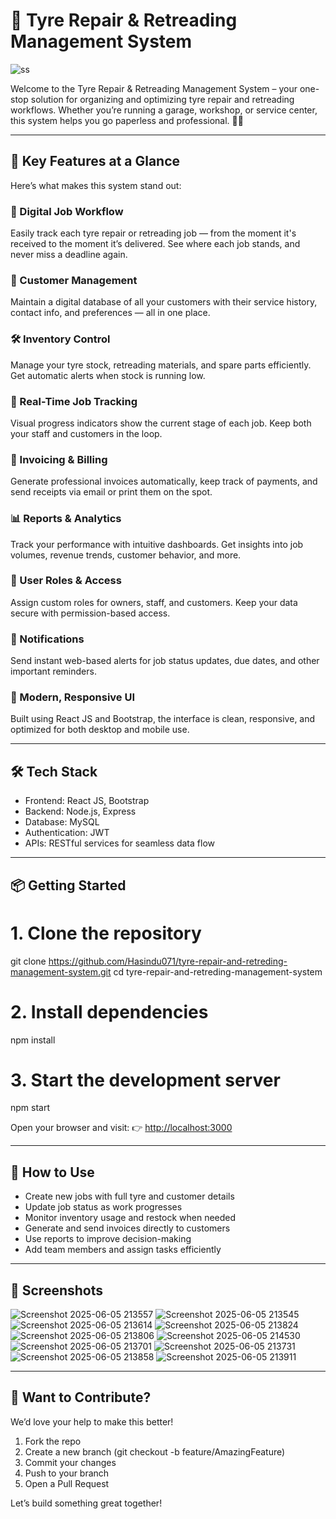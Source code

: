 
# 🛞 Tyre Repair & Retreading Management System
![ss](https://github.com/user-attachments/assets/a43782ab-08db-4681-b122-b3b9c4792b41)


Welcome to the Tyre Repair & Retreading Management System – your one-stop solution for organizing and optimizing tyre repair and retreading workflows.
Whether you’re running a garage, workshop, or service center, this system helps you go paperless and professional. 🚗🔧

---

## 🚀 Key Features at a Glance

Here’s what makes this system stand out:

### 🧾 Digital Job Workflow

Easily track each tyre repair or retreading job — from the moment it's received to the moment it’s delivered. See where each job stands, and never miss a deadline again.

### 👥 Customer Management

Maintain a digital database of all your customers with their service history, contact info, and preferences — all in one place.

### 🛠 Inventory Control

Manage your tyre stock, retreading materials, and spare parts efficiently. Get automatic alerts when stock is running low.

### 📍 Real-Time Job Tracking

Visual progress indicators show the current stage of each job. Keep both your staff and customers in the loop.

### 💸 Invoicing & Billing

Generate professional invoices automatically, keep track of payments, and send receipts via email or print them on the spot.

### 📊 Reports & Analytics

Track your performance with intuitive dashboards. Get insights into job volumes, revenue trends, customer behavior, and more.

### 🔐 User Roles & Access

Assign custom roles for owners, staff, and customers. Keep your data secure with permission-based access.

### 🔔 Notifications

Send instant web-based alerts for job status updates, due dates, and other important reminders.

### 📱 Modern, Responsive UI

Built using React JS and Bootstrap, the interface is clean, responsive, and optimized for both desktop and mobile use.

---

## 🛠 Tech Stack

* Frontend: React JS, Bootstrap
* Backend: Node.js, Express
* Database: MySQL
* Authentication: JWT
* APIs: RESTful services for seamless data flow

---

## 📦 Getting Started

# 1. Clone the repository
git clone https://github.com/Hasindu071/tyre-repair-and-retreding-management-system.git
cd tyre-repair-and-retreding-management-system

# 2. Install dependencies
npm install

# 3. Start the development server
npm start

Open your browser and visit:
👉 [http://localhost:3000](http://localhost:3000)

---

## 📝 How to Use

* Create new jobs with full tyre and customer details
* Update job status as work progresses
* Monitor inventory usage and restock when needed
* Generate and send invoices directly to customers
* Use reports to improve decision-making
* Add team members and assign tasks efficiently

---

## 📸 Screenshots

![Screenshot 2025-06-05 213557](https://github.com/user-attachments/assets/98b6d2f0-221b-42c5-8be1-4133080bec53)
![Screenshot 2025-06-05 213545](https://github.com/user-attachments/assets/14bfb848-177c-45f4-9083-910b8f4b0f45)
![Screenshot 2025-06-05 213614](https://github.com/user-attachments/assets/40e58d7f-cb10-4dbe-ae61-68a3ff12d114)
![Screenshot 2025-06-05 213824](https://github.com/user-attachments/assets/e02878ca-a647-44e1-9e68-5caa1512ff73)
![Screenshot 2025-06-05 213806](https://github.com/user-attachments/assets/3694738f-f7c1-4c6a-a9b6-0ebc5a85c22a)
![Screenshot 2025-06-05 214530](https://github.com/user-attachments/assets/53ea6bf6-3205-4143-a10e-e51d79030fea)
![Screenshot 2025-06-05 213701](https://github.com/user-attachments/assets/a54a994e-9d0b-4d6b-8f93-c9b20b98cd35)
![Screenshot 2025-06-05 213731](https://github.com/user-attachments/assets/0cca2f17-cbae-4f35-8a5d-1ec2eff1e077)
![Screenshot 2025-06-05 213858](https://github.com/user-attachments/assets/bad7b41e-c4cf-4bc3-9fc7-03b90a0ba398)
![Screenshot 2025-06-05 213911](https://github.com/user-attachments/assets/b259b5dc-ed76-4288-80e9-95ccdcfdefcd)


---

## 🤝 Want to Contribute?

We’d love your help to make this better!

1. Fork the repo
2. Create a new branch (git checkout -b feature/AmazingFeature)
3. Commit your changes
4. Push to your branch
5. Open a Pull Request

Let’s build something great together!

